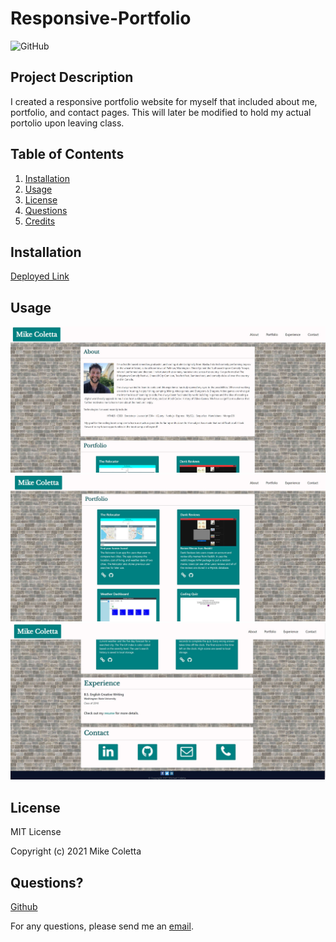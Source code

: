 # Responsive-Portfolio

![GitHub](https://img.shields.io/github/license/MikeColetta/Portfolio)

## Project Description

I created a responsive portfolio website for myself that included about me, portfolio, and contact pages. This will later be modified to hold my actual portolio upon leaving class.

## Table of Contents
1. [Installation](#installation)
2. [Usage](#usage)
3. [License](#license)
4. [Questions](#questions)
5. [Credits](#credits)

## Installation
[Deployed Link](https://mikecoletta.github.io/Portfolio/)

## Usage

![Screenshot 1](Images/Screenshot1.JPG)
![Screenshot 1](Images/Screenshot2.JPG)
![Screenshot 1](Images/Screenshot3.JPG)

## License
    
MIT License
    
Copyright (c) 2021 Mike Coletta
          
## Questions?
    
[Github](https://github.com/MikeColetta)
    
For any questions, please send me an [email](mailto:coletta.mike@gmail.com).